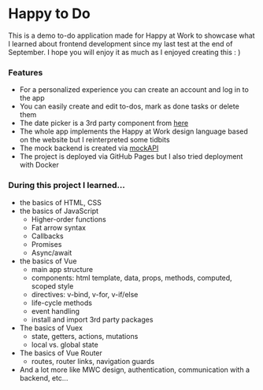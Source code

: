 # Happy to Do

This is a demo to-do application made for Happy at Work to showcase what I learned about frontend development since my last test at the end of September. I hope you will enjoy it as much as I enjoyed creating this : )

### Features

- For a personalized experience you can create an account and log in to the app
- You can easily create and edit to-dos, mark as done tasks or delete them
- The date picker is a 3rd party component from [here](https://www.npmjs.com/package/vue-ctk-date-time-picker)
- The whole app implements the Happy at Work design language based on the website but I reinterpreted some tidbits
- The mock backend is created via [mockAPI](https://www.mockapi.io)
- The project is deployed via GitHub Pages but I also tried deployment with Docker

### During this project I learned...

- the basics of HTML, CSS
- the basics of JavaScript
  - Higher-order functions
  - Fat arrow syntax
  - Callbacks
  - Promises
  - Async/await
- the basics of Vue
  - main app structure
  - components: html template, data, props, methods, computed, scoped style
  - directives: v-bind, v-for, v-if/else
  - life-cycle methods
  - event handling
  - install and import 3rd party packages
- The basics of Vuex
    - state, getters, actions, mutations
    - local vs. global state
- The basics of Vue Router
    - routes, router links, navigation guards
- And a lot more like MWC design, authentication, communication with a backend, etc...
